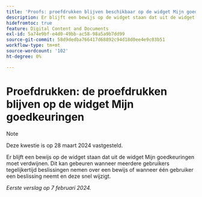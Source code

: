 ```yaml
---
title: 'Proofs: proefdrukken blijven beschikbaar op de widget Mijn goedkeuringen'
description: Er blijft een bewijs op de widget staan dat uit de widget Mijn goedkeuringen moet verdwijnen. Dit kan gebeuren wanneer meerdere gebruikers tegelijkertijd beslissingen nemen over een bewijs of wanneer één gebruiker een beslissing neemt en deze snel wijzigt.
hidefromtoc: true
feature: Digital Content and Documents
exl-id: 5a74e9bf-e4d0-49bb-ac58-98a5a9b7dd99
source-git-commit: 58d9dedba766417d68892c94d18d0ee4e9c03b51
workflow-type: tm+mt
source-wordcount: '102'
ht-degree: 0%

---
```


# Proefdrukken: de proefdrukken blijven op de widget Mijn goedkeuringen

>[!NOTE]
>
>Deze kwestie is op 28 maart 2024 vastgesteld.

Er blijft een bewijs op de widget staan dat uit de widget Mijn goedkeuringen moet verdwijnen. Dit kan gebeuren wanneer meerdere gebruikers tegelijkertijd beslissingen nemen over een bewijs of wanneer één gebruiker een beslissing neemt en deze snel wijzigt.

_Eerste verslag op 7 februari 2024._
